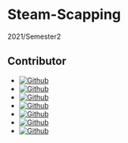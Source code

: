 # Steam-Scapping

2021/Semester2
 
 
 
## Contributor

- [![Github](https://img.shields.io/github/followers/BearKS?label=BearKS&style=social)](https://github.com/BearKS)
- [![Github](https://img.shields.io/github/followers/gunwdv?label=gunwdv&style=social)](https://github.com/gunwdv)
- [![Github](https://img.shields.io/github/followers/G-nap?label=G-nap&style=social)](https://github.com/G-nap)
- [![Github](https://img.shields.io/github/followers/FlamelDrop?label=FlamelDrop&style=social)](https://github.com/FlamelDrop)
- [![Github](https://img.shields.io/github/followers/NitipoomKlaynium?label=NitipoomKlaynium&style=social)](https://github.com/NitipoomKlaynium)
- [![Github](https://img.shields.io/github/followers/nitipat009?label=nitipat009&style=social)](https://github.com/nitipat009)
- [![Github](https://img.shields.io/github/followers/arbruzaz?label=arbruzaz&style=social)](https://github.com/arbruzaz)
